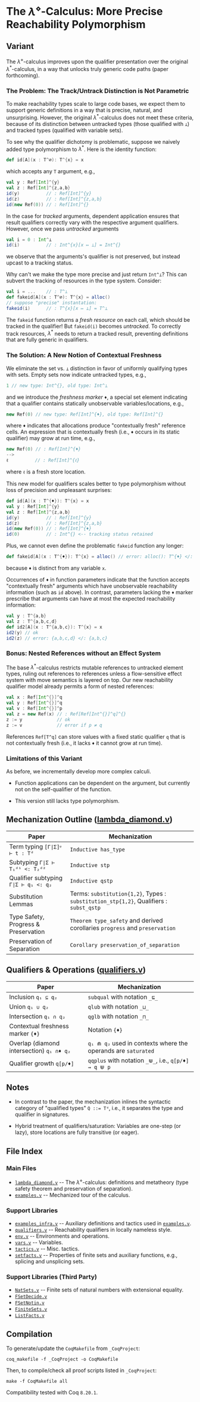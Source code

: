 # The $\lambda^{\diamond}$-Calculus: More Precise Reachability Polymorphism

## Variant

The $\lambda^{\diamond}$-calculus improves upon the qualifier presentation
over the original $\lambda^{\ast}$-calculus, in a way that unlocks
truly generic code paths (paper forthcoming).

### The Problem: The Track/Untrack Distinction is Not Parametric

To make reachability types scale to large code bases, we expect them
to support generic definitions in a way that is precise, natural, and unsurprising.
However, the original $\lambda^{\ast}$-calculus does not meet these criteria, because
of its distinction between untracked types (those qualified with `⊥`) and tracked
types (qualified with variable sets).

To see why the qualifier dichotomy is problematic, suppose we naively added type polymorphism
to $\lambda^*$. Here is the identity function:
```scala
def id[A](x : T^∅): T^{x} = x
```
which accepts any `T` argument, e.g.,
```scala
val y : Ref[Int]^{y}
val z : Ref[Int]^{z,a,b}
id(y)          // : Ref[Int]^{y}
id(z)          // : Ref[Int]^{z,a,b}
id(new Ref(0)) // : Ref[Int]^{}
```
In the case for _tracked_ arguments, dependent application ensures that result qualifiers correctly vary with
the respective argument qualifiers. However, once we pass _untracked_ arguments
```scala
val i = 0 : Int^⊥
id(i)          // : Int^{x}[x ↦ ⊥] = Int^{}
```
we observe that the arguments's qualifier is not preserved, but instead upcast to a tracking status.

Why can't we make the type more precise and just return `Int^⊥`? This can subvert the tracking of resources
in the type system. Consider:
```scala
val i = ...    // : T^⊥
def fakeid[A](x : T^∅): T^{x} = alloc()
// suppose "precise" instantation:
fakeid(i)      // : T^{x}[x ↦ ⊥] = T^⊥
```
The `fakeid` function returns a _fresh resource_ on each call, which should be tracked in the qualifier!
But `fakeid(i)` becomes _untracked_. To correctly track resources, $\lambda^*$ needs to
return a tracked result, preventing definitions that are fully generic in qualifiers.

### The Solution: A New Notion of Contextual Freshness

We eliminate the set vs. `⊥` distinction in favor of uniformly qualifying types with sets. Empty sets now indicate untracked types, e.g.,
```scala
1 // new type: Int^{}, old type: Int^⊥
```
and we introduce the _freshness marker_ `♦`, a special set element indicating that a qualifier contains statically unobservable variables/locations, e.g.,
```scala
new Ref(0) // new type: Ref[Int]^{♦}, old type: Ref[Int]^{}
```
where `♦` indicates that allocations produce "contextually fresh" reference cells.
An expression that is contextually fresh (i.e., `♦` occurs in its static qualifier) may grow at
run time, e.g.,
```scala
new Ref(0) // : Ref[Int]^{♦}
-->
ℓ          // : Ref[Int]^{ℓ}
```
where `ℓ` is a fresh store location.

This new model for qualifiers scales better to type polymorphism without loss of precision and
unpleasant surprises:
```scala
def id[A](x : T^{♦}): T^{x} = x
val y : Ref[Int]^{y}
val z : Ref[Int]^{z,a,b}
id(y)          // : Ref[Int]^{y}
id(z)          // : Ref[Int]^{z,a,b}
id(new Ref(0)) // : Ref[Int]^{♦}
id(0)          // : Int^{} <-- tracking status retained
```
Plus, we cannot even define the problematic `fakeid` function any longer:
```scala
def fakeid[A](x : T^{♦}): T^{x} = alloc() // error: alloc(): T^{♦} </: T^{x}
```
because `♦` is distinct from any variable `x`.

Occurrences of `♦` in function parameters indicate that the
function accepts "contextually fresh" arguments which have unobservable reachability information (such as `id` above). In contrast, parameters lacking the `♦` marker prescribe that arguments can have at most the
expected reachability information:
```scala
val y : T^{a,b}
val z : T^{a,b,c,d}
def id2[A](x : T^{a,b,c}): T^{x} = x
id2(y) // ok
id2(z) // error: {a,b,c,d} </: {a,b,c}
```

### Bonus: Nested References without an Effect System

The base $\lambda^*$-calculus restricts mutable references to untracked element types, ruling out
references to references unless a flow-sensitive effect system with move semantics is layered
on top. Our new reachability qualifier model already permits a form of nested references:

```scala
val x : Ref[Int^{}]^q
val y : Ref[Int^{}]^q
val v : Ref[Int^{}]^p
val z = new Ref(x) // : Ref[Ref[Int^{}]^q]^{}
z := y             // ok
z := v             // error if p ≠ q
```
References `Ref[T^q]` can store values with a fixed static qualifier `q` that is not contextually fresh (i.e., it lacks `♦` it cannot grow at run time).

### Limitations of this Variant

As before, we incrementally develop more complex calculi.

* Function applications can be dependent on the argument, but currently not on the self-qualifier of the function.

* This version still lacks type polymorphism.

## Mechanization Outline ([lambda_diamond.v](lambda_diamond.v))

| Paper | Mechanization |
|-------|---------------|
| Term typing `[Γ∣Σ]ᵠ ⊢ t : Tᵈ` | `Inductive has_type` |
| Subtyping `Γ∣Σ ⊢ T₁ᵈ¹ <: T₂ᵈ²` | `Inductive stp` |
| Qualifier subtyping `Γ∣Σ ⊢ q₁ <: q₂` | `Inductive qstp` |
| Substitution Lemmas | Terms: `substitution{1,2}`, Types : `substitution_stp{1,2}`, Qualifiers : `subst_qstp` |
| Type Safety, Progress & Preservation | `Theorem type_safety` and derived corollaries `progress` and `preservation` |
| Preservation of Separation | `Corollary preservation_of_separation` |

## Qualifiers & Operations ([qualifiers.v](qualifiers.v))

| Paper | Mechanization |
|-------|---------------|
| Inclusion `q₁ ⊆ q₂` | `subqual` with notation `_⊑_` |
| Union `q₁ ∪ q₂` | `qlub` with notation `_⊔_` |
| Intersection `q₁ ∩ q₂` | `qglb` with notation `_⊓_` |
| Contextual freshness marker `{♦}` | Notation `{♦}` |
| Overlap (diamond intersection) `q₁ ∩♦ q₂` | `q₁ ⋒ q₂` used in contexts where the operands are `saturated` |
| Qualifier growth `q[p/♦]` | `qqplus` with notation `_⋓_`, i.e., `q[p/♦] ⇝ q ⋓ p` |

## Notes

* In contrast to the paper, the mechanization inlines
the syntactic category of "qualified types" `Q ::= Tᵈ`, i.e., it separates
the type and qualifier in signatures.

* Hybrid treatment of qualifiers/saturation: Variables are one-step (or lazy), store locations are fully transitive (or eager).

## File Index

### Main Files

* [`lambda_diamond.v`](lambda_diamond.v) -- The $\lambda^{\diamond}$-calculus: definitions and metatheory (type safety theorem and preservation of separation).
* [`examples.v`](examples.v) -- Mechanized tour of the calculus.

### Support Libraries
* [`examples_infra.v`](examples_infra.v) -- Auxiliary definitions and tactics used in [`examples.v`](examples.v).
* [`qualifiers.v`](qualifiers.v) -- Reachability qualifiers in locally nameless style.
* [`env.v`](env.v) -- Environments and operations.
* [`vars.v`](vars.v) -- Variables.
* [`tactics.v`](tactics.v) -- Misc. tactics.
* [`setfacts.v`](setfacts.v) -- Properties of finite sets and auxiliary functions, e.g., splicing and unsplicing sets.
### Support Libraries (Third Party)
* [`NatSets.v`](NatSets.v) -- Finite sets of natural numbers with extensional equality.
* [`FSetDecide.v`](FSetDecide.v)
* [`FSetNotin.v`](FSetNotin.v)
* [`FiniteSets.v`](FiniteSets.v)
* [`ListFacts.v`](ListFacts.v)

## Compilation

To generate/update the `CoqMakefile` from `_CoqProject`:

`coq_makefile -f _CoqProject -o CoqMakefile`

Then, to compile/check all proof scripts listed in `_CoqProject`:

`make -f CoqMakefile all`

Compatibility tested with Coq `8.20.1`.
